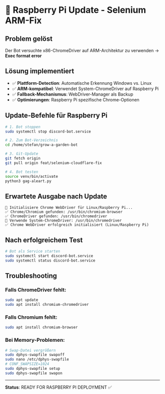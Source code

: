 # 🚀 Raspberry Pi Update - Selenium ARM-Fix

## Problem gelöst
Der Bot versuchte x86-ChromeDriver auf ARM-Architektur zu verwenden → **Exec format error**

## Lösung implementiert
- ✅ **Plattform-Detection**: Automatische Erkennung Windows vs. Linux
- ✅ **ARM-kompatibel**: Verwendet System-ChromeDriver auf Raspberry Pi
- ✅ **Fallback-Mechanismus**: WebDriver-Manager als Backup
- ✅ **Optimierungen**: Raspberry Pi spezifische Chrome-Optionen

## Update-Befehle für Raspberry Pi

```bash
# 1. Bot stoppen
sudo systemctl stop discord-bot.service

# 2. Zum Bot-Verzeichnis
cd /home/stefan/grow-a-garden-bot

# 3. Git-Update
git fetch origin
git pull origin feat/selenium-cloudflare-fix

# 4. Bot testen
source venv/bin/activate
python3 gag-aleart.py
```

## Erwartete Ausgabe nach Update

```
🔧 Initialisiere Chrome WebDriver für Linux/Raspberry Pi...
✅ Chrome/Chromium gefunden: /usr/bin/chromium-browser
✅ ChromeDriver gefunden: /usr/bin/chromedriver
🔧 Verwende System-ChromeDriver: /usr/bin/chromedriver
✅ Chrome WebDriver erfolgreich initialisiert (Linux/Raspberry Pi)
```

## Nach erfolgreichem Test

```bash
# Bot als Service starten
sudo systemctl start discord-bot.service
sudo systemctl status discord-bot.service
```

## Troubleshooting

### Falls ChromeDriver fehlt:
```bash
sudo apt update
sudo apt install chromium-chromedriver
```

### Falls Chromium fehlt:
```bash
sudo apt install chromium-browser
```

### Bei Memory-Problemen:
```bash
# Swap-Datei vergrößern
sudo dphys-swapfile swapoff
sudo nano /etc/dphys-swapfile
# CONF_SWAPSIZE=1024
sudo dphys-swapfile setup
sudo dphys-swapfile swapon
```

---
**Status**: READY FOR RASPBERRY PI DEPLOYMENT ✅
